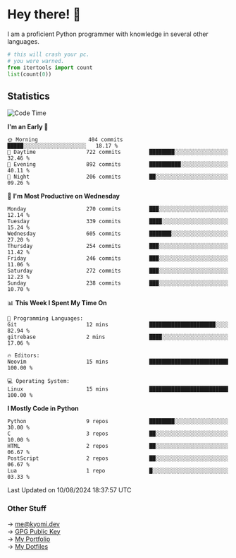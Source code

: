 # Hey there! 👋

I am a proficient Python programmer with knowledge in several other languages.

```py
# this will crash your pc.
# you were warned.
from itertools import count
list(count(0))
```

## Statistics
<!--START_SECTION:waka-->
![Code Time](http://img.shields.io/badge/Code%20Time-1%2C520%20hrs%2033%20mins-blue)

**I'm an Early 🐤** 

```text
🌞 Morning                404 commits         █████░░░░░░░░░░░░░░░░░░░░   18.17 % 
🌆 Daytime                722 commits         ████████░░░░░░░░░░░░░░░░░   32.46 % 
🌃 Evening                892 commits         ██████████░░░░░░░░░░░░░░░   40.11 % 
🌙 Night                  206 commits         ██░░░░░░░░░░░░░░░░░░░░░░░   09.26 % 
```
📅 **I'm Most Productive on Wednesday** 

```text
Monday                   270 commits         ███░░░░░░░░░░░░░░░░░░░░░░   12.14 % 
Tuesday                  339 commits         ████░░░░░░░░░░░░░░░░░░░░░   15.24 % 
Wednesday                605 commits         ███████░░░░░░░░░░░░░░░░░░   27.20 % 
Thursday                 254 commits         ███░░░░░░░░░░░░░░░░░░░░░░   11.42 % 
Friday                   246 commits         ███░░░░░░░░░░░░░░░░░░░░░░   11.06 % 
Saturday                 272 commits         ███░░░░░░░░░░░░░░░░░░░░░░   12.23 % 
Sunday                   238 commits         ███░░░░░░░░░░░░░░░░░░░░░░   10.70 % 
```


📊 **This Week I Spent My Time On** 

```text
💬 Programming Languages: 
Git                      12 mins             █████████████████████░░░░   82.94 % 
gitrebase                2 mins              ████░░░░░░░░░░░░░░░░░░░░░   17.06 % 

🔥 Editors: 
Neovim                   15 mins             █████████████████████████   100.00 % 

💻 Operating System: 
Linux                    15 mins             █████████████████████████   100.00 % 
```

**I Mostly Code in Python** 

```text
Python                   9 repos             ████████░░░░░░░░░░░░░░░░░   30.00 % 
C                        3 repos             ██░░░░░░░░░░░░░░░░░░░░░░░   10.00 % 
HTML                     2 repos             ██░░░░░░░░░░░░░░░░░░░░░░░   06.67 % 
PostScript               2 repos             ██░░░░░░░░░░░░░░░░░░░░░░░   06.67 % 
Lua                      1 repo              █░░░░░░░░░░░░░░░░░░░░░░░░   03.33 % 
```




 Last Updated on 10/08/2024 18:37:57 UTC
<!--END_SECTION:waka-->

### Other Stuff

→ [me@kyomi.dev](mailto:me@kyomi.dev)\
→ [GPG Public Key](https://github.com/bitterteriyaki.gpg)\
→ [My Portfolio](https://kyomi.dev)\
→ [My Dotfiles](https://github.com/bitterteriyaki/dotfiles)
